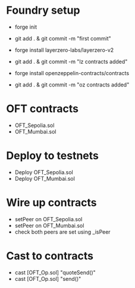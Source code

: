 # Foundry setup

- forge init
- git add . & git commit -m "first commit"

- forge install layerzero-labs/layerzero-v2
- git add . & git commit -m "lz contracts added"

- forge install openzeppelin-contracts/contracts
- git add . & git commit -m "oz contracts added"

# OFT contracts

- OFT_Sepolia.sol
- OFT_Mumbai.sol

# Deploy to testnets

- Deploy OFT_Sepolia.sol
- Deploy OFT_Mumbai.sol

# Wire up contracts

- setPeer on OFT_Sepolia.sol
- setPeer on OFT_Mumbai.sol
- check both peers are set using \_isPeer

# Cast to contracts

- cast [OFT_Op.sol] "quoteSend()"
- cast [OFT_Op.sol] "send()"

